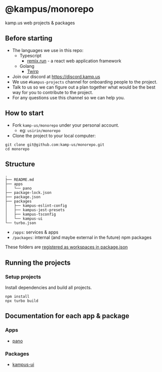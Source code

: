 # @kampus/monorepo

kamp.us web projects & packages

## Before starting

- The languages we use in this repo:
  - Typescript
    - [remix.run](https://remix.run) - a react web application framework
  - Golang
    - [Twirp](https://github.com/twitchtv/twirp)
- Join our discord at https://discord.kamp.us
- We use `#kampus-projects` channel for onboarding people to the project.
- Talk to us so we can figure out a plan together what would be the best way
  for you to contribute to the project.
- For any questions use this channel so we can help you.

## How to start

- Fork `kamp-us/monorepo` under your personal account.
  - eg: `usirin/monorepo`
- Clone the project to your local computer:

```
git clone git@github.com:kamp-us/monorepo.git
cd monorepo
```

## Structure

```
.
├── README.md
├── apps
│   └── pano
├── package-lock.json
├── package.json
├── packages
│   ├── kampus-eslint-config
│   ├── kampus-jest-presets
│   ├── kampus-tsconfig
│   └── kampus-ui
└── turbo.json
```

- `/apps`: services & apps
- `/packages`: internal (and maybe external in the future) npm packages

These folders are [registered as workspaces in package.json](package.json#L4-L7)

## Running the projects

### Setup projects

Install dependencies and build all projects.

```
npm install
npx turbo build
```

## Documentation for each app & package

### Apps

- [pano](./apps/pano/README.md)

### Packages

- [kampus-ui](./packages/kampus-ui/README.md)
